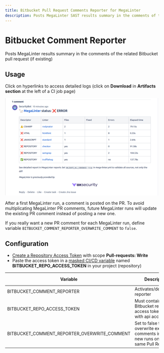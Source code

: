 ```yaml
---
title: Bitbucket Pull Request Comments Reporter for MegaLinter
description: Posts MegaLinter SAST results summary in the comments of the related Bitbucket Pull Request (if existing)
---
```

<!-- markdownlint-disable MD013 MD033 MD041 -->
# Bitbucket Comment Reporter

Posts MegaLinter results summary in the comments of the related Bitbucket pull request (if existing)

## Usage

Click on hyperlinks to access detailed logs (click on **Download** in **Artifacts section** at the left of a CI job page)

![Screenshot](../assets/images//BitbucketCommentReporter.png)

After a first MegaLinter run, a comment is posted on the PR. To avoid multiplicating MegaLinter PR comments, future MegaLinter runs will update the existing PR comment instead of posting a new one.

If you really want a new PR comment for each MegaLinter run, define variable `BITBUCKET_COMMENT_REPORTER_OVERWRITE_COMMENT` to `false`.

## Configuration

- [Create a Repository Access Token](https://support.atlassian.com/bitbucket-cloud/docs/create-a-repository-access-token/) with scope **Pull-requests: Write**
- Paste the access token in a [masked CI/CD variable](https://support.atlassian.com/bitbucket-cloud/docs/variables-and-secrets/) named **BITBUCKET_REPO_ACCESS_TOKEN** in your project (repository)

| Variable                                     | Description                                                                                  | Default value |
|----------------------------------------------|----------------------------------------------------------------------------------------------|---------------|
| BITBUCKET_COMMENT_REPORTER                   | Activates/deactivates reporter                                                               | `true`        |
| BITBUCKET_REPO_ACCESS_TOKEN                  | Must contain a Bitbucket repository access token defined with api access                     | <!-- -->      |
| BITBUCKET_COMMENT_REPORTER_OVERWRITE_COMMENT | Set to false to not overwrite existing comments in case of new runs on the same Pull Request | `true`        |
